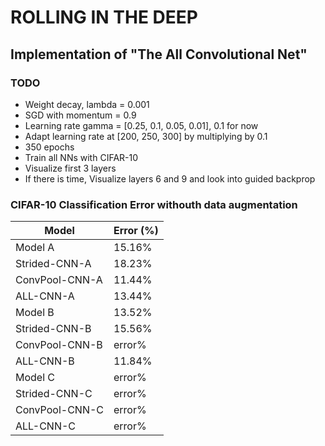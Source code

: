 # ROLLING IN THE DEEP
## Implementation of "The All Convolutional Net"

### TODO
* Weight decay, lambda = 0.001
* SGD with momentum = 0.9
* Learning rate gamma = [0.25, 0.1, 0.05, 0.01], 0.1 for now
* Adapt learning rate at [200, 250, 300] by multiplying by 0.1
* 350 epochs
* Train all NNs with CIFAR-10
* Visualize first 3 layers
* If there is time, Visualize layers 6 and 9 and look into guided
  backprop


### CIFAR-10 Classification Error withouth data augmentation
| Model           | Error (%) |
| ---------------| -----------|
| Model A         |     15.16% |
| Strided-CNN-A   |     18.23% |
| ConvPool-CNN-A  |     11.44% |
| ALL-CNN-A       |     13.44% |
| Model B         |      13.52% |
| Strided-CNN-B   |     15.56% |
| ConvPool-CNN-B  |     error% |
| ALL-CNN-B       |     11.84% |
| Model C         |     error% |
| Strided-CNN-C   |     error% |
| ConvPool-CNN-C  |     error% |
| ALL-CNN-C       |     error% |

